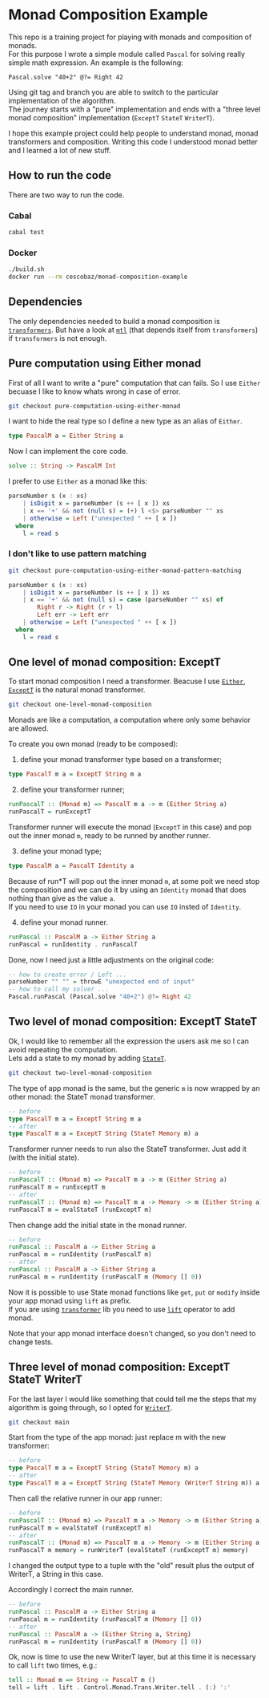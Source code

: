 # Monad Composition Example

This repo is a training project for playing with monads and composition of monads.  
For this purpose I wrote a simple module called `Pascal` for solving really simple math expression. An example is the following:

```haskel
Pascal.solve "40+2" @?= Right 42
```

Using git tag and branch you are able to switch to the particular implementation of the algorithm.  
The journey starts with a "pure" implementation and ends with a "three level monad composition" implementation (`ExceptT` `StateT` `WriterT`).  

I hope this example project could help people to understand monad, monad transformers and composition. Writing this code I understood monad better and I learned a lot of new stuff.

## How to run the code

There are two way to run the code.

### Cabal

```bash
cabal test
```

### Docker

```bash
./build.sh
docker run --rm cescobaz/monad-composition-example
```

## Dependencies

The only dependencies needed to build a monad composition is [`transformers`](https://hackage.haskell.org/package/transformers-0.5.6.2). But have a look at [`mtl`](https://hackage.haskell.org/package/mtl-2.2.2) (that depends itself from `transformers`) if `transformers` is not enough.

## Pure computation using Either monad

First of all I want to write a "pure" computation that can fails. So I use `Either` becuase I like to know whats wrong in case of error.

```bash
git checkout pure-computation-using-either-monad
```

I want to hide the real type so I define a new type as an alias of `Either`.

```haskell
type PascalM a = Either String a
```

Now I can implement the core code.
```haskell
solve :: String -> PascalM Int
```

I prefer to use `Either` as a monad like this:

```haskell
parseNumber s (x : xs)
    | isDigit x = parseNumber (s ++ [ x ]) xs
    | x == '+' && not (null s) = (+) l <$> parseNumber "" xs
    | otherwise = Left ("unexpected " ++ [ x ])
  where
    l = read s
```

### I don't like to use pattern matching

```bash
git checkout pure-computation-using-either-monad-pattern-matching
```

```haskell
parseNumber s (x : xs)
    | isDigit x = parseNumber (s ++ [ x ]) xs
    | x == '+' && not (null s) = case (parseNumber "" xs) of
        Right r -> Right (r + l)
        Left err -> Left err
    | otherwise = Left ("unexpected " ++ [ x ])
  where
    l = read s
```

## One level of monad composition: ExceptT

To start monad composition I need a transformer. Beacuse I use [`Either`](https://hackage.haskell.org/package/base-4.15.0.0/docs/Data-Either.html), [`ExceptT`](https://hackage.haskell.org/package/transformers-0.5.6.2/docs/Control-Monad-Trans-Except.html) is the natural monad transformer.

```bash
git checkout one-level-monad-composition
```

Monads are like a computation, a computation where only some behavior are allowed.  

To create you own monad (ready to be composed):  

1. define your monad transformer type based on a transformer;

```haskell
type PascalT m a = ExceptT String m a
```

2. define your transformer runner;

```haskell
runPascalT :: (Monad m) => PascalT m a -> m (Either String a)
runPascalT = runExceptT
```

Transformer runner will execute the monad (`ExceptT` in this case) and pop out the inner monad `m`, ready to be runned by another runner.

3. define your monad type;

```haskell
type PascalM a = PascalT Identity a
```

Because of run*T will pop out the inner monad `m`, at some poit we need stop the composition and we can do it by using an `Identity` monad that does nothing than give as the value `a`.  
If you need to use `IO` in your monad you can use `IO` insted of `Identity`.

4. define your monad runner.

```haskell
runPascal :: PascalM a -> Either String a
runPascal = runIdentity . runPascalT
```

Done, now I need just a little adjustments on the original code:

```haskell
-- how to create error / Left ...
parseNumber "" "" = throwE "unexpected end of input"
-- how to call my solver ...
Pascal.runPascal (Pascal.solve "40+2") @?= Right 42
```

## Two level of monad composition: ExceptT StateT

Ok, I would like to remember all the expression the users ask me so I can avoid repeating the computation.  
Lets add a state to my monad by adding [`StateT`](https://hackage.haskell.org/package/transformers-0.5.6.2/docs/Control-Monad-Trans-State.html).

```bash
git checkout two-level-monad-composition
```

The type of app monad is the same, but the generic `m` is now wrapped by an other monad: the StateT monad transformer.

```haskell
-- before
type PascalT m a = ExceptT String m a
-- after
type PascalT m a = ExceptT String (StateT Memory m) a
```

Transformer runner needs to run also the StateT transformer. Just add it (with the initial state).  

```haskell
-- before
runPascalT :: (Monad m) => PascalT m a -> m (Either String a)
runPascalT m = runExceptT m
-- after
runPascalT :: (Monad m) => PascalT m a -> Memory -> m (Either String a)
runPascalT m = evalStateT (runExceptT m)
```

Then change add the initial state in the monad runner.

```haskell
-- before
runPascal :: PascalM a -> Either String a
runPascal m = runIdentity (runPascalT m)
-- after
runPascal :: PascalM a -> Either String a
runPascal m = runIdentity (runPascalT m (Memory [] 0))
```

Now it is possible to use State monad functions like `get`, `put` or `modify` inside your app monad using `lift` as prefix.  
If you are using [`transformer`](https://hackage.haskell.org/package/transformers-0.5.6.2) lib you need to use [`lift`](https://hackage.haskell.org/package/transformers-0.5.6.2/docs/Control-Monad-Trans-Class.html#v:lift) operator to add monad.  

Note that your app monad interface doesn't changed, so you don't need to change tests.

## Three level of monad composition: ExceptT StateT WriterT

For the last layer I would like something that could tell me the steps that my algorithm is going through, so I opted for [`WriterT`](https://hackage.haskell.org/package/transformers-0.5.6.2/docs/Control-Monad-Trans-Writer.html).

```bash
git checkout main
```

Start from the type of the app monad: just replace m with the new transformer:

```haskell
-- before
type PascalT m a = ExceptT String (StateT Memory m) a
-- after
type PascalT m a = ExceptT String (StateT Memory (WriterT String m)) a
```

Then call the relative runner in our app runner:

```haskell
-- before
runPascalT :: (Monad m) => PascalT m a -> Memory -> m (Either String a)
runPascalT m = evalStateT (runExceptT m)
-- after
runPascalT :: (Monad m) => PascalT m a -> Memory -> m (Either String a, String)
runPascalT m memory = runWriterT (evalStateT (runExceptT m) memory)
```

I changed the output type to a tuple with the "old" result plus the output of WriterT, a String in this case.  

Accordingly I correct the main runner.

```haskell
-- before
runPascal :: PascalM a -> Either String a
runPascal m = runIdentity (runPascalT m (Memory [] 0))
-- after
runPascal :: PascalM a -> (Either String a, String)
runPascal m = runIdentity (runPascalT m (Memory [] 0))
```

Ok, now is time to use the new WriterT layer, but at this time it is necessary to call `lift` two times, e.g.:

```haskell
tell :: Monad m => String -> PascalT m ()
tell = lift . lift . Control.Monad.Trans.Writer.tell . (:) ':'
```

